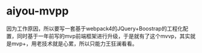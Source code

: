 # aiyou-mvpp
因为工作原因，所以要写一套基于webpack4的JQuery+Boostrap的工程化配置，同时基于一年前写的mvp前端框架进行升级，于是就有了这个mvvp，其实就是mvp+，用老技术就是心累，所以只能力王狂澜看看。
